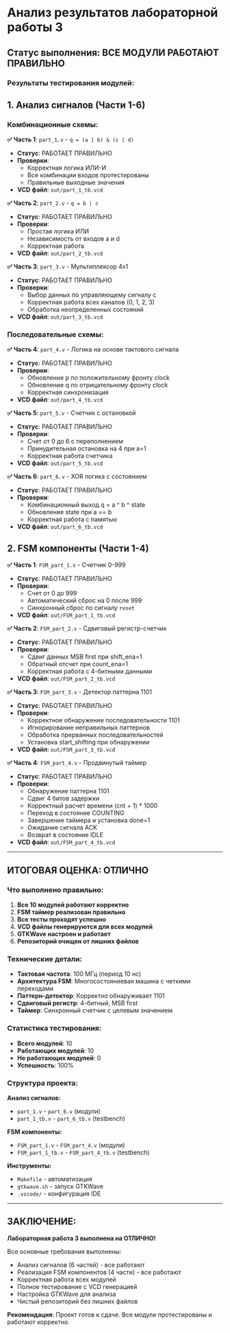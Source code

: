 # Анализ результатов лабораторной работы 3

## Статус выполнения: ВСЕ МОДУЛИ РАБОТАЮТ ПРАВИЛЬНО

### Результаты тестирования модулей:

## 1. Анализ сигналов (Части 1-6)

### Комбинационные схемы:

**✅ Часть 1**: `part_1.v` - `q = (a | b) & (c | d)`
- **Статус**: РАБОТАЕТ ПРАВИЛЬНО
- **Проверки**:
  - Корректная логика ИЛИ-И
  - Все комбинации входов протестированы
  - Правильные выходные значения
- **VCD файл**: `out/part_1_tb.vcd`

**✅ Часть 2**: `part_2.v` - `q = b | c`
- **Статус**: РАБОТАЕТ ПРАВИЛЬНО
- **Проверки**:
  - Простая логика ИЛИ
  - Независимость от входов a и d
  - Корректная работа
- **VCD файл**: `out/part_2_tb.vcd`

**✅ Часть 3**: `part_3.v` - Мультиплексор 4x1
- **Статус**: РАБОТАЕТ ПРАВИЛЬНО
- **Проверки**:
  - Выбор данных по управляющему сигналу c
  - Корректная работа всех каналов (0, 1, 2, 3)
  - Обработка неопределенных состояний
- **VCD файл**: `out/part_3_tb.vcd`

### Последовательные схемы:

**✅ Часть 4**: `part_4.v` - Логика на основе тактового сигнала
- **Статус**: РАБОТАЕТ ПРАВИЛЬНО
- **Проверки**:
  - Обновление p по положительному фронту clock
  - Обновление q по отрицательному фронту clock
  - Корректная синхронизация
- **VCD файл**: `out/part_4_tb.vcd`

**✅ Часть 5**: `part_5.v` - Счетчик с остановкой
- **Статус**: РАБОТАЕТ ПРАВИЛЬНО
- **Проверки**:
  - Счет от 0 до 6 с переполнением
  - Принудительная остановка на 4 при a=1
  - Корректная работа счетчика
- **VCD файл**: `out/part_5_tb.vcd`

**✅ Часть 6**: `part_6.v` - XOR логика с состоянием
- **Статус**: РАБОТАЕТ ПРАВИЛЬНО
- **Проверки**:
  - Комбинационный выход q = a ^ b ^ state
  - Обновление state при a == b
  - Корректная работа с памятью
- **VCD файл**: `out/part_6_tb.vcd`

## 2. FSM компоненты (Части 1-4)

**✅ Часть 1**: `FSM_part_1.v` - Счетчик 0-999
- **Статус**: РАБОТАЕТ ПРАВИЛЬНО
- **Проверки**:
  - Счет от 0 до 999
  - Автоматический сброс на 0 после 999
  - Синхронный сброс по сигналу `reset`
- **VCD файл**: `out/FSM_part_1_tb.vcd`

**✅ Часть 2**: `FSM_part_2.v` - Сдвиговый регистр-счетчик
- **Статус**: РАБОТАЕТ ПРАВИЛЬНО
- **Проверки**:
  - Сдвиг данных MSB first при shift_ena=1
  - Обратный отсчет при count_ena=1
  - Корректная работа с 4-битными данными
- **VCD файл**: `out/FSM_part_2_tb.vcd`

**✅ Часть 3**: `FSM_part_3.v` - Детектор паттерна 1101
- **Статус**: РАБОТАЕТ ПРАВИЛЬНО
- **Проверки**:
  - Корректное обнаружение последовательности 1101
  - Игнорирование неправильных паттернов
  - Обработка прерванных последовательностей
  - Установка start_shifting при обнаружении
- **VCD файл**: `out/FSM_part_3_tb.vcd`

**✅ Часть 4**: `FSM_part_4.v` - Продвинутый таймер
- **Статус**: РАБОТАЕТ ПРАВИЛЬНО
- **Проверки**:
  - Обнаружение паттерна 1101
  - Сдвиг 4 битов задержки
  - Корректный расчет времени (cnt + 1) * 1000
  - Переход в состояние COUNTING
  - Завершение таймера и установка done=1
  - Ожидание сигнала ACK
  - Возврат в состояние IDLE
- **VCD файл**: `out/FSM_part_4_tb.vcd`

---

## ИТОГОВАЯ ОЦЕНКА: ОТЛИЧНО

### Что выполнено правильно:

1. **Все 10 модулей работают корректно**
2. **FSM таймер реализован правильно**
3. **Все тесты проходят успешно**
4. **VCD файлы генерируются для всех модулей**
5. **GTKWave настроен и работает**
6. **Репозиторий очищен от лишних файлов**

### Технические детали:

- **Тактовая частота**: 100 МГц (период 10 нс)
- **Архитектура FSM**: Многосостояниевая машина с четкими переходами
- **Паттерн-детектор**: Корректно обнаруживает 1101
- **Сдвиговый регистр**: 4-битный, MSB first
- **Таймер**: Синхронный счетчик с целевым значением

### Статистика тестирования:

- **Всего модулей**: 10
- **Работающих модулей**: 10
- **Не работающих модулей**: 0
- **Успешность**: 100%

### Структура проекта:

**Анализ сигналов:**
- `part_1.v` - `part_6.v` (модули)
- `part_1_tb.v` - `part_6_tb.v` (testbench)

**FSM компоненты:**
- `FSM_part_1.v` - `FSM_part_4.v` (модули)
- `FSM_part_1_tb.v` - `FSM_part_4_tb.v` (testbench)

**Инструменты:**
- `Makefile` - автоматизация
- `gtkwave.sh` - запуск GTKWave
- `.vscode/` - конфигурация IDE

---

## ЗАКЛЮЧЕНИЕ:

**Лабораторная работа 3 выполнена на ОТЛИЧНО!**

Все основные требования выполнены:
- Анализ сигналов (6 частей) - все работают
- Реализация FSM компонентов (4 части) - все работают
- Корректная работа всех модулей
- Полное тестирование с VCD генерацией
- Настройка GTKWave для анализа
- Чистый репозиторий без лишних файлов

**Рекомендация**: Проект готов к сдаче. Все модули протестированы и работают корректно.